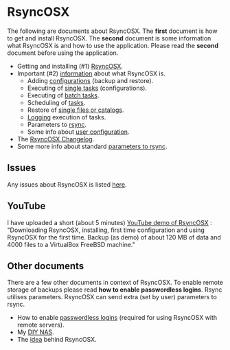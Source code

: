 # RsyncOSX

The following are documents about RsyncOSX. The **first** document is how to get and install RsyncOSX. The **second** document is some information what RsyncOSX is and how to use the application. Please read the **second** document before using the application.

- Getting and installing (#1) [RsyncOSX](https://github.com/rsyncOSX/Documentation/blob/master/docs/RsyncOSX.md).
- Important (#2) [information](https://github.com/rsyncOSX/Documentation/blob/master/docs/HowtoUseRsyncOSX.md) about what RsyncOSX is.
  - Adding [configurations](https://github.com/rsyncOSX/Documentation/blob/master/docs/AddConfigurations.md) (backup and restore).
  - Executing of [single tasks](https://github.com/rsyncOSX/Documentation/blob/master/docs/SingleTask.md) (configurations).
  - Executing of [batch tasks](https://github.com/rsyncOSX/Documentation/blob/master/docs/BatchTask.md).
  - Scheduling of [tasks](https://github.com/rsyncOSX/Documentation/blob/master/docs/ScheduleTasks.md).
  - Restore of [single files or catalogs](https://github.com/rsyncOSX/Documentation/blob/master/docs/CopySingleFiles.md).
  - [Logging](https://github.com/rsyncOSX/Documentation/blob/master/docs/Logging.md) execution of tasks.
  - Parameters to [rsync](https://github.com/rsyncOSX/Documentation/blob/master/docs/Parameters.md).
  - Some info about [user configuration](https://github.com/rsyncOSX/Documentation/blob/master/docs/UserConfiguration.md).
- The [RsyncOSX Changelog](https://github.com/rsyncOSX/Documentation/blob/master/docs/Changelog.md).
- Some more info about standard [parameters to rsync](https://github.com/rsyncOSX/Documentation/blob/master/docs/RsyncParameters.md).

## Issues

Any issues about RsyncOSX is listed [here](https://github.com/rsyncOSX/Version3.x/issues).

## YouTube

I have uploaded a short (about 5 minutes) [YouTube demo of RsyncOSX](https://www.youtube.com/watch?v=ty1r7yvgExo) : "Downloading RsyncOSX, installing, first time configuration and using RsyncOSX for the first time. Backup (as demo) of about 120 MB of data and 4000 files to a VirtualBox FreeBSD machine."

## Other documents

There are a few other documents in context of RsyncOSX. To enable remote storage of backups please read **how to enable passwordless logins**. Rsync utilises parameters. RsyncOSX can send extra (set by user) parameters to rsync.

- How to enable [passwordless logins](https://github.com/rsyncOSX/Documentation/blob/master/docs/PasswordlessLogin.md) (required for using RsyncOSX with remote servers).
- My [DIY NAS](https://github.com/rsyncOSX/Documentation/blob/master/docs/DIYNAS.md).
- The [idea](https://github.com/rsyncOSX/Documentation/blob/master/docs/Idea.md) behind RsyncOSX.
